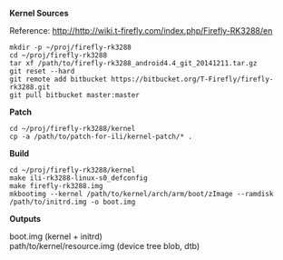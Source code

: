 **Kernel Sources**  
  
  Reference: <http://http://wiki.t-firefly.com/index.php/Firefly-RK3288/en>  
  
  `mkdir -p ~/proj/firefly-rk3288`  
  `cd ~/proj/firefly-rk3288`  
  `tar xf /path/to/firefly-rk3288_android4.4_git_20141211.tar.gz`  
  `git reset --hard`  
  `git remote add bitbucket https://bitbucket.org/T-Firefly/firefly-rk3288.git`  
  `git pull bitbucket master:master`  
  
**Patch**  
  
  `cd ~/proj/firefly-rk3288/kernel`  
  `cp -a /path/to/patch-for-ili/kernel-patch/* .`  
  
**Build**  
  
  `cd ~/proj/firefly-rk3288/kernel`  
  `make ili-rk3288-linux-s0_defconfig`  
  `make firefly-rk3288.img`  
  `mkbootimg --kernel /path/to/kernel/arch/arm/boot/zImage --ramdisk /path/to/initrd.img -o boot.img`  
  
**Outputs**  
  
  boot.img  (kernel + initrd)  
  path/to/kernel/resource.img  (device tree blob, dtb)  
  
